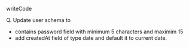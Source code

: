 writeCode

Q. Update  user schema to

- contains password field with minimum 5 characters and maximim 15
- add createdAt field of type date and default it to current date.
